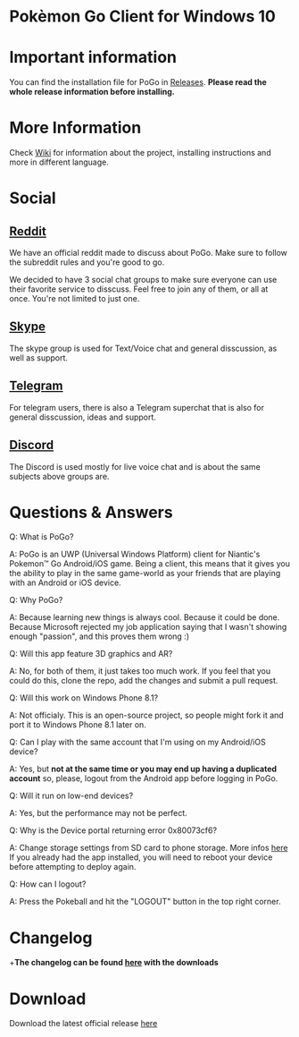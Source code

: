 # Pokèmon Go Client for Windows 10

# Important information
You can find the installation file for PoGo in [Releases](https://github.com/ST-Apps/PoGo-UWP/releases/).
**Please read the whole release information before installing.**

# More Information

Check [Wiki](https://github.com/ST-Apps/PoGo-UWP/wiki) for information about the project, installing instructions and more in different language.

# Social

## [Reddit](https://www.reddit.com/r/PoGoUWP/)

We have an official reddit made to discuss about PoGo. Make sure to follow the subreddit rules and you're good to go.

We decided to have 3 social chat groups to make sure everyone can use their favorite service to disscuss. Feel free to join any of them, or all at once. You're not limited to just one.

## [Skype](https://join.skype.com/hOeCHq2oEyhA)

The skype group is used for Text/Voice chat and general disscussion, as well as support.

## [Telegram](https://telegram.me/PoGoUWP)

For telegram users, there is also a Telegram superchat that is also for general disscussion, ideas and support.

## [Discord](https://discord.gg/4GMbEWH)

The Discord is used mostly for live voice chat and is about the same subjects above groups are.

# Questions & Answers

Q: What is PoGo?

A: PoGo is an UWP (Universal Windows Platform) client for Niantic's Pokemon™ Go Android/iOS game. Being a client, this means that it gives you the ability to play in the same game-world as your friends that are playing with an Android or iOS device.

Q: Why PoGo?

A: Because learning new things is always cool. Because it could be done. Because Microsoft rejected my job application saying that I wasn't showing enough "passion", and this proves them wrong :)

Q: Will this app feature 3D graphics and AR?

A: No, for both of them, it just takes too much work. If you feel that you could do this, clone the repo, add the changes and submit a pull request.

Q: Will this work on Windows Phone 8.1?

A: Not officialy. This is an open-source project, so people might fork it and port it to Windows Phone 8.1 later on.

Q: Can I play with the same account that I'm using on my Android/iOS device?

A: Yes, but **not at the same time or you may end up having a duplicated account** so, please, logout from the Android app before logging in PoGo.

Q: Will it run on low-end devices?

A: Yes, but the performance may not be perfect.

Q: Why is the Device portal returning error 0x80073cf6?

A: Change storage settings from SD card to phone storage. More infos [here](github.com/ST-Apps/PoGo-UWP/issues/11)
If you already had the app installed, you will need to reboot your device before attempting to deploy again.

Q: How can I logout?

A: Press the Pokeball and hit the "LOGOUT" button in the top right corner.

# Changelog

+**The changelog can be found [here](https://github.com/ST-Apps/PoGo-UWP/releases/) with the downloads**

# Download

Download the latest official release [here](https://github.com/ST-Apps/PoGo-UWP/releases)
